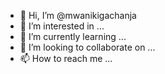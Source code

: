 - 👋 Hi, I’m @mwanikigachanja
- 👀 I’m interested in ...
- 🌱 I’m currently learning ...
- 💞️ I’m looking to collaborate on ...
- 📫 How to reach me ...

<!---
mwanikigachanja/mwanikigachanja is a ✨ special ✨ repository because its `README.md` (this file) appears on your GitHub profile.
You can click the Preview link to take a look at your changes.
--->
